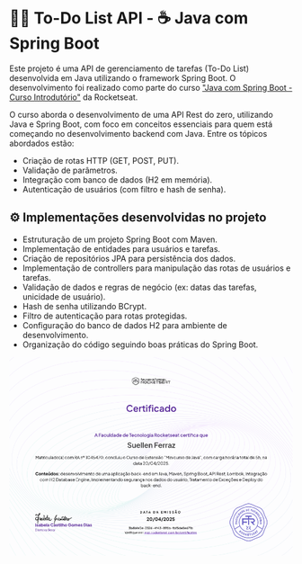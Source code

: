 # ✍🏼 To-Do List API - ☕️ Java com Spring Boot

Este projeto é uma API de gerenciamento de tarefas (To-Do List) desenvolvida em Java utilizando o framework Spring Boot. O desenvolvimento foi realizado como parte do curso ["Java com Spring Boot - Curso Introdutório"](https://app.rocketseat.com.br/journey/java-com-spring-boot-curso-introdutorio/overview) da Rocketseat.

O curso aborda o desenvolvimento de uma API Rest do zero, utilizando Java e Spring Boot, com foco em conceitos essenciais para quem está começando no desenvolvimento backend com Java. Entre os tópicos abordados estão:

- Criação de rotas HTTP (GET, POST, PUT).
- Validação de parâmetros.
- Integração com banco de dados (H2 em memória).
- Autenticação de usuários (com filtro e hash de senha).

## ⚙️ Implementações desenvolvidas no projeto

- Estruturação de um projeto Spring Boot com Maven.
- Implementação de entidades para usuários e tarefas.
- Criação de repositórios JPA para persistência dos dados.
- Implementação de controllers para manipulação das rotas de usuários e tarefas.
- Validação de dados e regras de negócio (ex: datas das tarefas, unicidade de usuário).
- Hash de senha utilizando BCrypt.
- Filtro de autenticação para rotas protegidas.
- Configuração do banco de dados H2 para ambiente de desenvolvimento.
- Organização do código seguindo boas práticas do Spring Boot.

![Certificado do Curso](docs/certificado-rocketseat.png)
